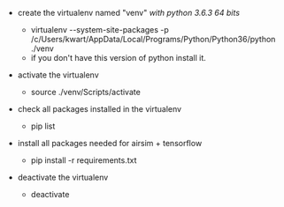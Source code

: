 * create the virtualenv named "venv" *with python 3.6.3 64 bits*
    - virtualenv --system-site-packages -p /c/Users/kwart/AppData/Local/Programs/Python/Python36/python ./venv
    - if you don't have this version of python install it.

* activate the virtualenv
    - source ./venv/Scripts/activate

* check all packages installed in the virtualenv
    - pip list

* install all packages needed for airsim + tensorflow
    - pip install -r requirements.txt 

* deactivate the virtualenv
    - deactivate
